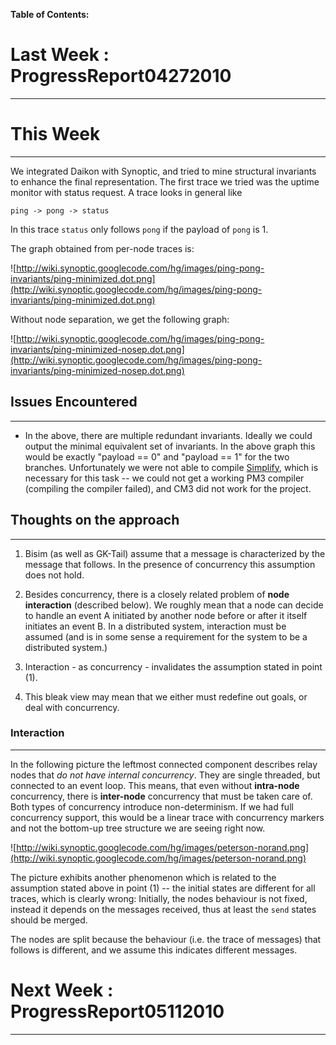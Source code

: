 **Table of Contents:**




# Last Week : ProgressReport04272010 #

---


# This Week #

---


We integrated Daikon with Synoptic, and tried to mine structural invariants to enhance the final representation. The first trace we tried was the uptime monitor with status request. A trace looks in general like

```
ping -> pong -> status
```

In this trace `status` only follows `pong` if the payload of `pong` is 1.

The graph obtained from per-node traces is:

![http://wiki.synoptic.googlecode.com/hg/images/ping-pong-invariants/ping-minimized.dot.png](http://wiki.synoptic.googlecode.com/hg/images/ping-pong-invariants/ping-minimized.dot.png)


Without node separation, we get the following graph:

![http://wiki.synoptic.googlecode.com/hg/images/ping-pong-invariants/ping-minimized-nosep.dot.png](http://wiki.synoptic.googlecode.com/hg/images/ping-pong-invariants/ping-minimized-nosep.dot.png)



## Issues Encountered ##

---


  * In the above, there are multiple redundant invariants. Ideally we could output the minimal equivalent set of invariants. In the above graph this would be exactly "payload == 0" and "payload == 1" for the two branches. Unfortunately we were not able to compile [Simplify](http://www.hpl.hp.com/downloads/crl/jtk/download-simplify.html), which is necessary for this task -- we could not get a working PM3 compiler (compiling the compiler failed), and CM3 did not work for the project.

## Thoughts on the approach ##

---


  1. Bisim (as well as GK-Tail) assume that a message is characterized by the message that follows. In the presence of concurrency this assumption does not hold.

  1. Besides concurrency, there is a closely related problem of **node interaction** (described below). We roughly mean that a node can decide to handle an event A initiated by another node before or after it itself initiates an event B. In a distributed system, interaction must be assumed (and is in some sense a requirement for the system to be a distributed system.)

  1. Interaction - as concurrency - invalidates the assumption stated in point (1).

  1. This bleak view may mean that we either must redefine out goals, or deal with concurrency.


### Interaction ###

---


In the following picture the leftmost connected component describes relay nodes that _do not have internal concurrency_. They are single threaded, but connected to an event loop. This means, that even without **intra-node** concurrency, there is **inter-node** concurrency that must be taken care of. Both types of concurrency introduce non-determinism. If we had full concurrency support, this would be a linear trace with concurrency markers and not the bottom-up tree structure we are seeing right now.

![http://wiki.synoptic.googlecode.com/hg/images/peterson-norand.png](http://wiki.synoptic.googlecode.com/hg/images/peterson-norand.png)

The picture exhibits another phenomenon which is related to the assumption stated above in point (1) -- the initial states are different for all traces, which is clearly wrong: Initially, the nodes behaviour is not fixed, instead it depends on the messages received, thus at least the `send` states should be merged.

The nodes are split because the behaviour (i.e. the trace of messages) that follows is different, and we assume this indicates different messages.

# Next Week : ProgressReport05112010 #

---
